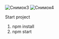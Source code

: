 ![Снимок3](https://github.com/user-attachments/assets/4a88f672-200d-48dc-aaed-a12cd0b19020)
![Снимок4](https://github.com/user-attachments/assets/28d8d75c-5817-4c9d-9edd-a50913d781ae)

Start project
1) npm install
2) npm start
